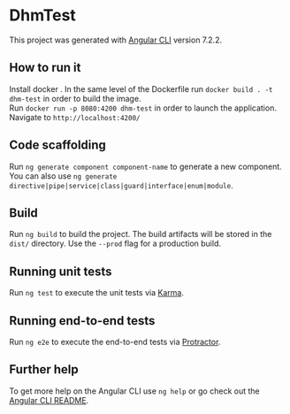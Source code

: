 # DhmTest

This project was generated with [Angular CLI](https://github.com/angular/angular-cli) version 7.2.2.

## How to run it 
Install docker .
In the same level of the Dockerfile run `docker build . -t dhm-test` in order to build the image.<br>
Run `docker run -p 8080:4200 dhm-test` in order to launch the application.<br>
Navigate to `http://localhost:4200/`<br>

## Code scaffolding

Run `ng generate component component-name` to generate a new component. You can also use `ng generate directive|pipe|service|class|guard|interface|enum|module`.

## Build

Run `ng build` to build the project. The build artifacts will be stored in the `dist/` directory. Use the `--prod` flag for a production build.

## Running unit tests

Run `ng test` to execute the unit tests via [Karma](https://karma-runner.github.io).

## Running end-to-end tests

Run `ng e2e` to execute the end-to-end tests via [Protractor](http://www.protractortest.org/).

## Further help

To get more help on the Angular CLI use `ng help` or go check out the [Angular CLI README](https://github.com/angular/angular-cli/blob/master/README.md).
